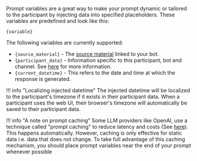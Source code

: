 Prompt variables are a great way to make your prompt dynamic or tailored to the participant by injecting data into specified placeholders. These variables are predefined and look like this:

```
{variable}
```

The following variables are currently supported:

- `{source_material}` - The [source material](../how-to/add_a_knowledge_base.md) linked to your bot.
- `{participant_data}` - Information specific to this participant, bot and channel. See [here][participant_data] for more information. 
- `{current_datetime}` - This refers to the date and time at which the response is generated.

!!! info "Localizing injected datetime"
    The injected datetime will be localized to the participant's timezone if it exists in their participant data. When a participant uses the web UI, their browser's timezone will automatically be saved to their participant data.

!!! info "A note on prompt caching"
    Some LLM providers like OpenAI, use a technique called "prompt caching" to reduce latency and costs (See [here][prompt_caching]). This happens automatically. However, caching is only effective for static data i.e. data that does not change. To take full advantage of this caching mechanism, you should place prompt variables near the end of your prompt whenever possible

[participant_data]: ../concepts/participant_data.md
[prompt_caching]: https://platform.openai.com/docs/guides/prompt-caching
